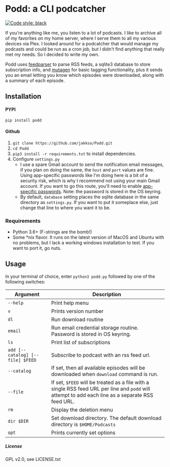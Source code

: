 # Podd: a CLI podcatcher

[![Code style: black](https://img.shields.io/badge/code%20style-black-000000.svg)](https://github.com/ambv/black)

If you're anything like me, you listen to a lot of podcasts.  I like to archive all of my favorites on my home server, 
where I serve them to all my various devices via Plex.  I looked around for a podcatcher that would manage my podcasts 
and could be run as a cron job, but I didn't find anything that really met my needs.  So I decided to write my own.

Podd uses [feedparser](https://pypi.org/project/feedparser/) to parse RSS feeds, a sqlite3 database to store 
subscription info, and [mutagen](https://mutagen.readthedocs.io/en/latest/) for basic tagging functionality, plus it
 sends you an email letting you know which episodes were downloaded, along with a summary of each episode.  

## Installation
#### PYPI
`pip install podd`

#### Github
1. `git clone https://github.com/jakkso/Podd.git`
2. `cd Podd`
3. `pip3 install -r requirements.txt` to install dependencies.
4. Configure `settings.py`
	* 	I use a spare Gmail account to send the notification email messages, if you plan on doing the same, the `host` 
	and `port` values are fine.  Using app-specific passwords like I'm doing here is a bit of a security risk, which is 
	why I recommend not using your main Gmail account.  If you want to go this route,  you'll need to enable 
	[app-specific passwords](https://support.google.com/accounts/answer/185833?hl=en).  Note: the password is stored in
	the OS keyring.
	* By default, `database` setting places the sqlite database in the same directory as `settings.py`.  If you want to 
	put it someplace else, just change that line to where you want it to be.


### Requirements
* Python 3.6+ (F-strings are the bomb!)
* Some *nix flavor.  It runs on the latest version of MacOS and Ubuntu with no problems, but I lack a working windows 
installation to test.  If you want to port it, go nuts.

## Usage

In your terminal of choice, enter `python3 podd.py` followed by one of the following switches:

| Argument | Description |
| --- | --- |
| `--help` | Print help menu |
| `v` | Prints version number |
| `dl` | Run download routine |
| `email` | Run email credential storage routine.  Password is stored in OS keyring.|
| `ls` | Print list of subscriptions |
| `add [--catalog] [--file] $FEED` | Subscribe to podcast with an rss feed url.  
|`--catalog` | If set, then all available episodes will be downloaded when `download` command is run.|
|`--file`| If set, `$FEED` will be treated as a file with a single RSS feed URL per line and `podd` will attempt to add each line as a separate RSS feed URL.|
| `rm` | Display the deletion menu |
| `dir $DIR` | Set download directory.  The default download directory is `$HOME/Podcasts` | 
| `opt` | Prints currently set options |


##### License
GPL v2.0, see LICENSE.txt
